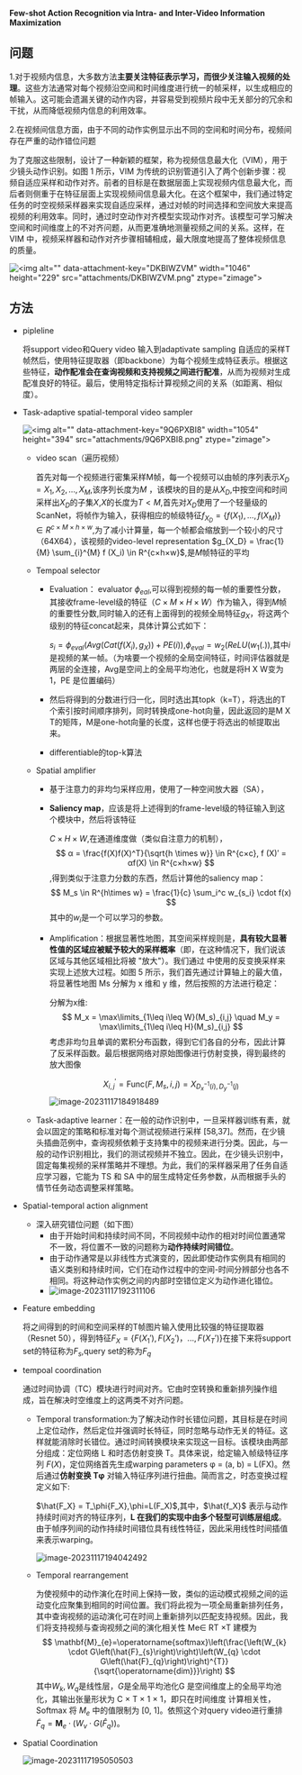 **Few-shot Action Recognition via Intra- and Inter-Video Information Maximization**

## 问题

1.对于视频内信息，大多数方法**主要关注特征表示学习，而很少关注输入视频的处理**。这些方法通常对每个视频沿空间和时间维度进行统一的帧采样，以生成相应的帧输入。这可能会遗漏关键的动作内容，并容易受到视频片段中无关部分的冗余和干扰，从而降低视频内信息的利用效率。

2.在视频间信息方面，由于不同的动作实例显示出不同的空间和时间分布，视频间存在严重的动作错位问题

为了克服这些限制，设计了一种新颖的框架，称为视频信息最大化（VIM），用于少镜头动作识别。如图 1 所示，VIM 为传统的识别管道引入了两个创新步骤：视频自适应采样和动作对齐。前者的目标是在数据层面上实现视频内信息最大化，而后者则侧重于在特征层面上实现视频间信息最大化。在这个框架中，我们通过特定任务的时空视频采样器来实现自适应采样，通过对帧的时间选择和空间放大来提高视频的利用效率。同时，通过时空动作对齐模型实现动作对齐。该模型可学习解决空间和时间维度上的不对齐问题，从而更准确地测量视频之间的关系。这样，在 VIM 中，视频采样器和动作对齐步骤相辅相成，最大限度地提高了整体视频信息的质量。

![\<img alt="" data-attachment-key="DKBIWZVM" width="1046" height="229" src="attachments/DKBIWZVM.png" ztype="zimage">](attachments/DKBIWZVM.png)

## 方法

*   pipleline

    将support video和Query video 输入到adaptivate sampling 自适应的采样T帧然后，使用特征提取器（即backbone）为每个视频生成特征表示。根据这些特征，**动作配准会在查询视频和支持视频之间进行配准**，从而为视频对生成配准良好的特征。最后，使用特定指标计算视频之间的关系（如距离、相似度）。

* Task-adaptive spatial-temporal video sampler

    ![\<img alt="" data-attachment-key="9Q6PXBI8" width="1054" height="394" src="attachments/9Q6PXBI8.png" ztype="zimage">](attachments/9Q6PXBI8.png)

    *   video scan（遍历视频）

        首先对每一个视频进行密集采样M帧，每一个视频可以由帧的序列表示$X_D= {X_1, X_2, …, X_M}$,该序列长度为$M$ ，该模块的目的是从$X_D$,中按空间和时间采样出$X_D$的子集$X$,$X$的长度为$T<M$,首先对$X_D$使用了一个轻量级的ScanNet，将帧作为输入，获得相应的帧级特征$f_{X_D} = \{f (X_1), . . . , f (X_M )\} \in R^{c×M×h×w}$,为了减小计算量，每一个帧都会缩放到一个较小的尺寸（64X64），该视频的video-level representation $g_{X_D} = \frac{1}{M} \sum_{i}^{M} f (X_i) \in R^{c×h×w}$,是$M$帧特征的平均

    *   Tempoal selector

        *   Evaluation： evaluator $\phi _{eal}$,可以得到视频的每一帧的重要性分数，其接收frame-level级的特征（$C \times M \times H \times W$）作为输入，得到$M$帧的重要性分数,同时输入的还有上面得到的视频全局特征$g_X$，将这两个级别的特征concat起来，具体计算公式如下：

            $s_i = \phi _{eval}(Avg(Cat(f (X_i), g_X))+ PE(i))$,$\phi_{eval} = w_2(ReLU(w_1(.))$,其中$i$是视频的某一帧。（为啥要一个视频的全局空间特征，时间评估器就是两层的全连接，Avg是空间上的全局平均池化，也就是将H X W变为1，PE 是位置编码）

        *   然后将得到的分数进行归一化，同时选出其topk（k=T），将选出的T个索引按时间顺序排列，同时转换成one-hot向量，因此返回的是M X T的矩阵，M是one-hot向量的长度，这样也便于将选出的帧提取出来。

        *   differentiable的top-k算法

    * Spatial amplifier

        *   基于注意力的非均匀采样应用，使用了一种空间放大器（SA），

        * **Saliency map**，应该是将上述得到的frame-level级的特征输入到这个模块中，然后将该特征

            $C \times H \times W$,在通道维度做（类似自注意力的机制），
            $$
            α = \frac{f(X)f(X)^T}{\sqrt{h \times w}} \in R^{c×c}, f (X)′ = αf(X) \in R^{c×h×w}
            $$
            ,得到类似于注意力分数的东西，然后计算他的saliency map：
            $$
            M_s \in R^{h\times w} = \frac{1}{c} \sum_i^c w_{s_i} \cdot f(x)
            $$
            其中的$w_i$是一个可以学习的参数。

        *   Amplification：根据显著性地图，其空间采样规则是，**具有较大显著性值的区域应被赋予较大的采样概率**（即，在这种情况下，我们说该区域与其他区域相比将被 "放大"）。我们通过 中使用的反变换采样来实现上述放大过程。如图 5 所示，我们首先通过计算轴上的最大值，将显著性地图 Ms 分解为 x 维和 y 维，然后按照的方法进行稳定：

            分解为x维:
            $$
            M_x = \max\limits_{1\leq i\leq W}(M_s)_{i,j} \quad M_y = \max\limits_{1\leq i\leq H}(M_s)_{i,j}
            $$
            考虑非均匀且单调的累积分布函数，得到它们各自的分布，因此计算了反采样函数。最后根据网络对原始图像进行仿射变换，得到最终的放大图像
            
            
            $$
            X^\prime_{i,j} = \mathrm{Func}(F,M_s,i,j) = X_{D_x^{-1}(i),D^{-1}_y(j)}
            $$
            ![image-20231117184918489](attachments\image-20231117184918489.png)

    *   Task-adaptive learner：在一般的动作识别中，一旦采样器训练有素，就会以固定的策略和标准对每个测试视频进行采样 [58,37]。然而，在少镜头插曲范例中，查询视频依赖于支持集中的视频来进行分类。因此，与一般的动作识别相比，我们的测试视频并不独立。因此，在少镜头识别中，固定每集视频的采样策略并不理想。为此，我们的采样器采用了任务自适应学习器，它能为 TS 和 SA 中的层生成特定任务参数，从而根据手头的情节任务动态调整采样策略。

*   Spatial-temporal action alignment

    *   深入研究错位问题（如下图）
        *   由于开始时间和持续时间不同，不同视频中动作的相对时间位置通常不一致，将位置不一致的问题称为**动作持续时间错位**。
        *   由于动作通常是以非线性方式演变的，因此即使动作实例具有相同的语义类别和持续时间，它们在动作过程中的空间-时间分辨部分也各不相同。将这种动作实例之间的内部时空错位定义为动作进化错位。
        *   ![image-20231117192311106](attachments\image-20231117192311106.png)

*   Feature embedding

    将之间得到的时间和空间采样的T帧图片输入使用比较强的特征提取器（Resnet 50），得到特征$F_X = \{F(X_1'),F(X_2')，...,F(X_T')\}$在接下来将support set的特征称为$F_s$,query set的称为$F_q$

*   tempoal coordination

    通过时间协调（TC）模块进行时间对齐。它由时空转换和重新排列操作组成，旨在解决时空维度上的这两类不对齐问题。

    - Temporal transformation:为了解决动作时长错位问题，其目标是在时间上定位动作，然后定位并强调时长特征，同时忽略与动作无关的特征。这样就能消除时长错位。通过时间转换模块来实现这一目标。该模块由两部分组成：定位网络 L 和时态仿射变换 T。具体来说，给定输入帧级特征序列 $F(X)$，定位网络首先生成warping parameters φ = (a, b) = L(FX)。然后通过**仿射变换 Tφ** 对输入特征序列进行扭曲。简而言之，时态变换过程定义如下:

      $\hat{F_X} = T_\phi{F_X},\phi=L(F_X)$,其中，$\hat{f_X}$ 表示与动作持续时间对齐的特征序列，**L 在我们的实现中由多个轻型可训练层组成**。由于帧序列间的动作持续时间错位具有线性特征，因此采用线性时间插值来表示warping。

      ![image-20231117194042492](attachments\image-20231117194042492.png)

    - Temporal rearrangement

      为使视频中的动作演化在时间上保持一致，类似的运动模式视频之间的运动变化应聚集到相同的时间位置。我们将此视为一项全局重新排列任务，其中查询视频的运动演化可在时间上重新排列以匹配支持视频。因此，我们将支持视频与查询视频之间的演化相关性 Me∈ RT ×T 建模为
      $$
      \mathbf{M}_{e}=\operatorname{softmax}\left(\frac{\left(W_{k} \cdot G\left(\hat{F}_{s}\right)\right)\left(W_{q} \cdot G\left(\hat{F}_{q}\right)\right)^{T}}{\sqrt{\operatorname{dim}}}\right)
      $$
      其中$W_k,W_q$是线性层，$G$是全局平均池化G 是空间维度上的全局平均池化，其输出张量形状为 C × T × 1 × 1，即只在时间维度 计算相关性，Softmax 将 $M_e$ 中的值限制为 [0, 1]。依照这个对query video进行重排$\tilde{F}_{q}=\mathbf{M}_{e} \cdot\left(W_{v} \cdot G\left(\hat{F}_{q}\right)\right)$。

- Spatial Coordination

  ![image-20231117195050503](attachments\image-20231117195050503.png)

​	
